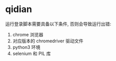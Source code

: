 # qidian

运行登录脚本需要具备以下条件, 否则会导致运行出错:
1. chrome 浏览器
2. 对应版本的 chromedriver 驱动文件
3. python3 环境
4. selenium 和 PIL 库
